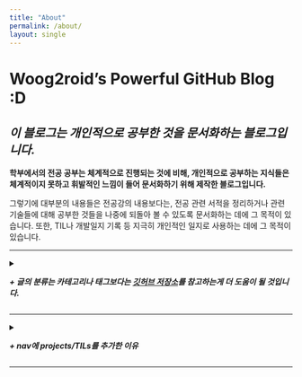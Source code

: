 ```yaml
---
title: "About"
permalink: /about/
layout: single
---
```

# Woog2roid’s Powerful GitHub Blog :D

## *이 블로그는 개인적으로 공부한 것을 문서화하는 블로그입니다.*
 
__학부에서의 전공 공부는 체계적으로 진행되는 것에 비해, 개인적으로 공부하는 지식들은 체계적이지 못하고 휘발적인 느낌이 들어 문서화하기 위해 제작한 블로그입니다.__

그렇기에 대부분의 내용들은 전공강의 내용보다는, 전공 관련 서적을 정리하거나 관련 기술들에 대해 공부한 것들을 나중에 되돌아 볼 수 있도록 문서화하는 데에 그 목적이 있습니다. 또한, TIL나 개발일지 기록 등 지극히 개인적인 일지로 사용하는 데에 그 목적이 있습니다.

-----

<details>

<summary>

<strong><em>+ 글의 분류는 카테고리나 태그보다는 <a href="https://github.com/woog2roid/woog2roid.github.io/tree/master/_posts"> 깃허브 저장소</a>를 참고하는게 더 도움이 될 것입니다. </em></strong>

</summary>

<div markdown = 1>

이왕 만드는 블로그 깔끔하게 만들고 싶었기에, 카테고리, 태그와 관련하여 고민이 생겼습니다.  
컨텐츠의 양이 적어 어떻게 묶어도 이상하여서 어떻게 처리해야 할지 정말 고민을 많이 했습니다.  

다른 블로그들은 어떻게 정리를 하였나 찾아보던중 블로그를 제작할 때의 본래 목적인 문서화와 조금 떨어진 고민에 너무 많은 시간을 쏟았다는 생각이 강하게 들며,

<u>"내가 공부한 거 내가 알기 편하게 하자고 하는 블로그에 왜 이런 고민을 하지?, 누가 보기는 할까?, 나 보기 편하게 내용도 나만 알아보게 적어놓고 왜 태그는 고민하지?"</u> 와 같은 생각이 들었습니다.  

자기만족을 위해 최대한 태그는 깔끔하게 쓰려는 노력은 하겠으나,  
혹시 정말 만에하나라도 이 블로그를 참고할 일이 있는 사람이라면,  
__[깃허브 레포지터리](https://github.com/woog2roid/woog2roid.github.io/tree/master/_posts)를 보고 참고한다면, 카테고리나 태그보다 더 큰 도움이 될 것이라 생각합니다.__

</div>
</details>

----- 

<details>

<summary>

<strong><em>+ nav에 projects/TILs를 추가한 이유 </em></strong>

</summary>

<div markdown = 1>

__TILs에는 <em>간단한 개념들</em>을 정리할 것이다.__

공부를 하면서 배우게 되는 용어나 개념들이 많았는데, 이를 블로그에 포스팅하자니 카테고리나 태그가 애매하다 싶었다. 그렇다고 올리지 않자니 또 블로그 포스팅을 통해 얻는 재미와 이점(한번 더 정리하면서 더 깊게 이해함 + 나중에 다시보기 편함)을 포기할 수 없어서, TILs를 만들었다.  

__Projects에는 개발일지와 토이 프로젝트를 통해 배운 것들을 정리할 것이다.__

프로젝트들을 진행하면서 얻는 지식들은 생각보다 많았는데, 이러한 지식들은 특히 온라인을 통해 얻어졌고 체계적으로 얻어지지는 않았다. 프로젝트가 끝나면 점점 잊혀진다는 느낌을 받았고, 한 번 정리는 해두자는 마음으로 만들게 되었다.

</div>
</details>

----- 